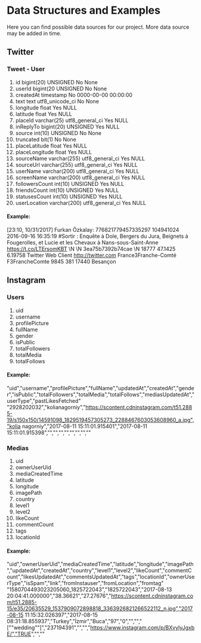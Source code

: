 # Data Structures and Examples

Here you can find possible data sources for our project. More data source may be added in time.

## Twitter

### Tweet - User 

1. id bigint(20) UNSIGNED No None
2. userId bigint(20 UNSIGNED No None
3. createdAt timestamp No 0000-00-00 00:00:00
4. text text utf8_unicode_ci No None
5. longitude float Yes NULL
6. latitude float Yes NULL
7. placeId varchar(25) utf8_general_ci Yes NULL
8. inReplyTo bigint(20) UNSIGNED Yes NULL
9. source int(10) UNSIGNED No None
10. truncated bit(1) No None
11. placeLatitude float Yes NULL
12. placeLongitude float Yes NULL
13. sourceName varchar(255) utf8_general_ci Yes NULL
14. sourceUrl varchar(255) utf8_general_ci Yes NULL
15. userName varchar(200) utf8_general_ci Yes NULL
16. screenName varchar(200) utf8_general_ci Yes NULL
17. followersCount int(10) UNSIGNED Yes NULL
18. friendsCount int(10) UNSIGNED Yes NULL
19. statusesCount int(10) UNSIGNED Yes NULL
20. userLocation varchar(200) utf8_general_ci Yes NULL

#### Example: 

[23:10, 10/31/2017] Furkan Özkalay: 776821779457335297	104941024	2016-09-16 16:35:19	#Sortir : Enquête à Dole, Bergers du Jura, Beignets à Fougerolles, et Lucie et les Chevaux à Nans-sous-Saint-Anne https://t.co/LTErsomKBT	\N	\N	3ea75b7392b74cae	\N	18777	 	47.1425	6.19758	Twitter Web Client	http://twitter.com	France3Franche-Comté	F3FrancheComte	9845	381	17440	Besançon

## Instagram

### Users 

1. uid
2. username
3. profilePicture
4. fullName
5. gender
6. isPublic
7. totalFollowers
8. totalMedia
9. totalFollows

#### Example:

"uid","username","profilePicture","fullName","updatedAt","createdAt","gender","isPublic","totalFollowers","totalMedia","totalFollows","mediasUpdatedAt","userType","pastLikesFetched"
"2928202032","kolianagorniy","https://scontent.cdninstagram.com/t51.2885-19/s150x150/14591098_1829519457305273_2288467603053608960_a.jpg","kolia nagorniy","2017-08-11 15:11:01.915401","2017-08-11 15:11:01.915398","","","","","","","",""


### Medias 

1. uid
2. ownerUserUid
3. mediaCreatedTime
4. latitude
5. longitude
6. imagePath
7. country
8. level1
9. level2
10. likeCount
11. commentCount
12. tags
13. locationId

#### Example:

"uid","ownerUserUid","mediaCreatedTime","latitude","longitude","imagePath","updatedAt","createdAt","country","level1","level2","likeCount","commentCount","likesUpdatedAt","commentsUpdatedAt","tags","locationId","ownerUserType","isSpam","link","fromInstauser","fromLocation","fromtag"
"1580704493023205060_1825722043","1825722043","2017-08-13 20:04:41.000000","38.36621","27.27676","https://scontent.cdninstagram.com/t51.2885-15/e35/20635529_1537909072898818_3363926821266522112_n.jpg","2017-08-15 11:15:32.026397","2017-08-15 08:31:18.855937","Turkey","İzmir","Buca","97","0","","","[""wedding""]","237194391","","","https://www.instagram.com/p/BXvylyJgxbE/","TRUE","",""

